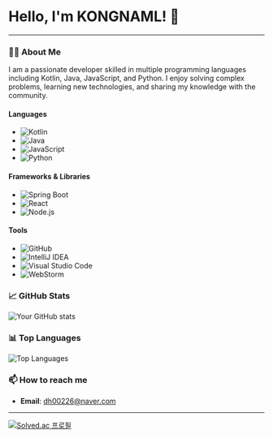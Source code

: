 # Hello, I'm KONGNAML! 👋

---

### 🧑‍💻 About Me
I am a passionate developer skilled in multiple programming languages including Kotlin, Java, JavaScript, and Python. I enjoy solving complex problems, learning new technologies, and sharing my knowledge with the community.

#### Languages
- ![Kotlin](https://img.shields.io/badge/-Kotlin-0095D5?style=flat-square&logo=kotlin&logoColor=white)
- ![Java](https://img.shields.io/badge/-Java-007396?style=flat-square&logo=java&logoColor=white)
- ![JavaScript](https://img.shields.io/badge/-JavaScript-F7DF1E?style=flat-square&logo=javascript&logoColor=black)
- ![Python](https://img.shields.io/badge/-Python-3776AB?style=flat-square&logo=python&logoColor=white)

#### Frameworks & Libraries
- ![Spring Boot](https://img.shields.io/badge/-Spring%20Boot-6DB33F?style=flat-square&logo=spring-boot&logoColor=white)
- ![React](https://img.shields.io/badge/-React-61DAFB?style=flat-square&logo=react&logoColor=black)
- ![Node.js](https://img.shields.io/badge/-Node.js-339933?style=flat-square&logo=node-dot-js&logoColor=white)

#### Tools
- ![GitHub](https://img.shields.io/badge/-GitHub-181717?style=flat-square&logo=github&logoColor=white)
- ![IntelliJ IDEA](https://img.shields.io/badge/-IntelliJ%20IDEA-000000?style=flat-square&logo=intellij-idea&logoColor=white)
- ![Visual Studio Code](https://img.shields.io/badge/-VS%20Code-007ACC?style=flat-square&logo=visual-studio-code&logoColor=white)
- ![WebStorm](https://img.shields.io/badge/-WebStorm-000000?style=flat-square&logo=webstorm&logoColor=white)

### 📈 GitHub Stats
![Your GitHub stats](https://github-readme-stats.vercel.app/api?username=KONGNAML&show_icons=true&theme=radical)

### 📊 Top Languages
![Top Languages](https://github-readme-stats.vercel.app/api/top-langs/?username=KONGNAML&layout=compact&theme=radical)

### 📫 How to reach me
- **Email**: [dh00226@naver.com](mailto:your-email@example.com)

---

[![Solved.ac 프로필](http://mazassumnida.wtf/api/v2/generate_badge?boj=KONGNAML)](https://solved.ac/KONGNAML)
